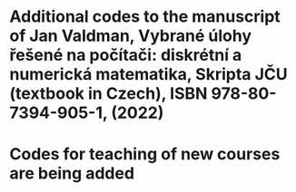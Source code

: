 # Additional codes to the manuscript of Jan Valdman, Vybrané úlohy řešené na počítači: diskrétní a numerická matematika, Skripta JČU (textbook in Czech), ISBN 978-80-7394-905-1, (2022)
# Codes for teaching of new courses are being added